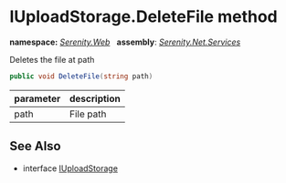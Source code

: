 # IUploadStorage.DeleteFile method
**namespace:** *[Serenity.Web](../../README.md#serenity.web-namespace)*   **assembly**: *[Serenity.Net.Services](../../README.md)*

Deletes the file at path

```csharp
public void DeleteFile(string path)
```

| parameter | description |
| --- | --- |
| path | File path |

## See Also

* interface [IUploadStorage](../IUploadStorage.md)